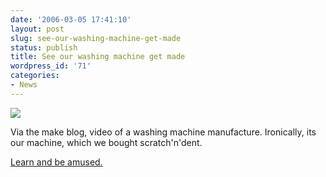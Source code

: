 ```yaml
---
date: '2006-03-05 17:41:10'
layout: post
slug: see-our-washing-machine-get-made
status: publish
title: See our washing machine get made
wordpress_id: '71'
categories:
- News
---
```


![](http://www.makezine.com/blog/86ece86580.jpg)

Via the make blog, video of a washing machine manufacture. Ironically, its our machine, which we bought scratch'n'dent.

[Learn and be amused.](http://www.makezine.com/blog/archive/2006/03/how_washing_machines_are_made.html?CMP=OTC-0D6B48984890)


